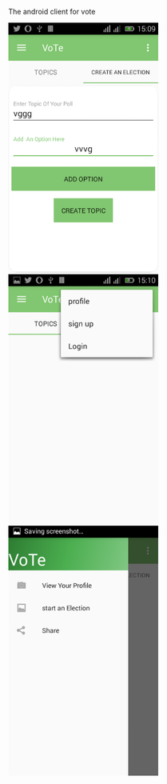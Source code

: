The android client for vote

<img src="screenshot/Screenshot_2018-07-01-15-09-54.png" width="300px"/>
<img src="screenshot/Screenshot_2018-07-01-15-10-03.png" width="300px"/>
<img src="screenshot/Screenshot_2018-07-01-15-10-08.png" width="300px"/>